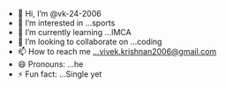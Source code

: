 - 👋 Hi, I’m @vk-24-2006
- 👀 I’m interested in ...sports
- 🌱 I’m currently learning ...IMCA
- 💞️ I’m looking to collaborate on ...coding
- 📫 How to reach me ...vivek.krishnan2006@gmail.com
- 😄 Pronouns: ...he
- ⚡ Fun fact: ...Single yet

<!---
vk-24-2006/vk-24-2006 is a ✨ special ✨ repository because its `README.md` (this file) appears on your GitHub profile.
You can click the Preview link to take a look at your changes.
--->
